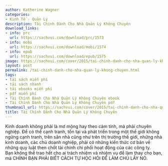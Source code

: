 ```yaml
---
author: Katherine Wagner
categories:
- Kinh Tế - Quản Lý
description: Tài Chính Dành Cho Nhà Quản Lý Không Chuyên
download_links:
- info: prc
  url: https://sachvui.com/download/prc/1573
- info: mobi
  url: https://sachvui.com/download/mobi/1574
- info: epub
  url: https://sachvui.com/download/epub/1575
image: https://sachvui.com/cover/2015/tai-chinh-danh-cho-nha-quan-ly-khong-chuyen.jpg
layout: post
permalink: /tai-chinh-danh-cho-nha-quan-ly-khong-chuyen.html
tags:
- tải sách miễn phí
- tải sách nhanh
- tải ebooks miễn phí
- pdf miễn phí
- Tài Chính Dành Cho Nhà Quản Lý Không Chuyên ebook
- Tài Chính Dành Cho Nhà Quản Lý Không Chuyên pdf
thumbnail_url: https://sachvui.com/cover/2015/tai-chinh-danh-cho-nha-quan-ly-khong-chuyen.jpg
title: Tài Chính Dành Cho Nhà Quản Lý Không Chuyên
---
```


 <div class="item-desc text-justify"> <p>Kinh doanh không phải là mơ mộng hay theo cảm tính, mà phải chuyên nghiệp. Để có thể cạnh tranh, tồn tại và phát triển trong một thế giới không ngừng cạnh tranh, trên sân nhà cũng như trên thị trường thế giới, những nhà kinh doanh, các chủ doanh nghiệp, phải có những kiến thức cơ bản về những quy luật then chốt tài chính chi phối hoạt động của các công ty.<br>Bạn không thể trao hết cho ai trách nhiệm và nhiệm vụ để làm thay cho bạn, mà CHÍNH BẠN PHẢI BIẾT CÁCH TỰ HỌC HỎI ĐỂ LÀM CHỦ LẤY NÓ.</p> </div>